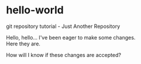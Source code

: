 # hello-world
git repository tutorial - Just Another Repository

Hello, hello...
I've been eager to make some changes.  
Here they are.  

How will I know if these changes are accepted? 
